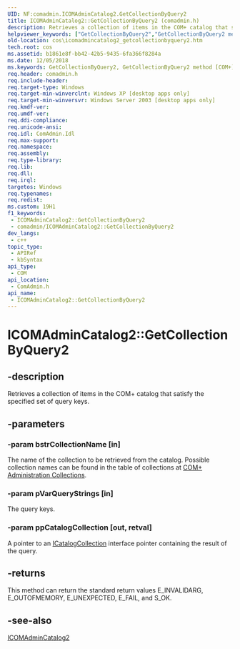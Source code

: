 ```yaml
---
UID: NF:comadmin.ICOMAdminCatalog2.GetCollectionByQuery2
title: ICOMAdminCatalog2::GetCollectionByQuery2 (comadmin.h)
description: Retrieves a collection of items in the COM+ catalog that satisfy the specified set of query keys.
helpviewer_keywords: ["GetCollectionByQuery2","GetCollectionByQuery2 method [COM+]","GetCollectionByQuery2 method [COM+]","ICOMAdminCatalog2 interface","ICOMAdminCatalog2 interface [COM+]","GetCollectionByQuery2 method","ICOMAdminCatalog2.GetCollectionByQuery2","ICOMAdminCatalog2::GetCollectionByQuery2","_cos_icomadmincatalog2_GetCollectionByQuery2","comadmin/ICOMAdminCatalog2::GetCollectionByQuery2","cos.icomadmincatalog2_getcollectionbyquery2"]
old-location: cos\icomadmincatalog2_getcollectionbyquery2.htm
tech.root: cos
ms.assetid: b1861e8f-bb42-42b5-9435-6fa366f8284a
ms.date: 12/05/2018
ms.keywords: GetCollectionByQuery2, GetCollectionByQuery2 method [COM+], GetCollectionByQuery2 method [COM+],ICOMAdminCatalog2 interface, ICOMAdminCatalog2 interface [COM+],GetCollectionByQuery2 method, ICOMAdminCatalog2.GetCollectionByQuery2, ICOMAdminCatalog2::GetCollectionByQuery2, _cos_icomadmincatalog2_GetCollectionByQuery2, comadmin/ICOMAdminCatalog2::GetCollectionByQuery2, cos.icomadmincatalog2_getcollectionbyquery2
req.header: comadmin.h
req.include-header: 
req.target-type: Windows
req.target-min-winverclnt: Windows XP [desktop apps only]
req.target-min-winversvr: Windows Server 2003 [desktop apps only]
req.kmdf-ver: 
req.umdf-ver: 
req.ddi-compliance: 
req.unicode-ansi: 
req.idl: ComAdmin.Idl
req.max-support: 
req.namespace: 
req.assembly: 
req.type-library: 
req.lib: 
req.dll: 
req.irql: 
targetos: Windows
req.typenames: 
req.redist: 
ms.custom: 19H1
f1_keywords:
 - ICOMAdminCatalog2::GetCollectionByQuery2
 - comadmin/ICOMAdminCatalog2::GetCollectionByQuery2
dev_langs:
 - c++
topic_type:
 - APIRef
 - kbSyntax
api_type:
 - COM
api_location:
 - ComAdmin.h
api_name:
 - ICOMAdminCatalog2::GetCollectionByQuery2
---
```


# ICOMAdminCatalog2::GetCollectionByQuery2


## -description

Retrieves a collection of items in the COM+ catalog that satisfy the specified set of query keys.

## -parameters

### -param bstrCollectionName [in]

The name of the collection to be retrieved from the catalog. Possible collection names can be found in the table of collections at <a href="/windows/desktop/cossdk/com--administration-collections">COM+ Administration Collections</a>.

### -param pVarQueryStrings [in]

The query keys.

### -param ppCatalogCollection [out, retval]

A pointer to an <a href="/windows/desktop/api/comadmin/nn-comadmin-icatalogcollection">ICatalogCollection</a> interface pointer containing the result of the query.

## -returns

This method can return the standard return values E_INVALIDARG, E_OUTOFMEMORY, E_UNEXPECTED, E_FAIL, and S_OK.

## -see-also

<a href="/windows/desktop/api/comadmin/nn-comadmin-icomadmincatalog2">ICOMAdminCatalog2</a>

